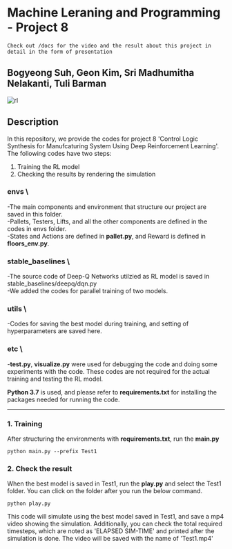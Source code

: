 # Machine Leraning and Programming - Project 8

```
Check out /docs for the video and the result about this project in detail in the form of presentation
```

## Bogyeong Suh, Geon Kim, Sri Madhumitha Nelakanti, Tuli Barman
![rl](https://user-images.githubusercontent.com/87866588/207275243-782bb2eb-7492-4d66-9428-34f447387832.gif)

## Description

In this repository, we provide the codes for project 8 'Control Logic Synthesis for Manufcaturing System Using Deep Reinforcement Learning'.
The following codes have two steps:

1. Training the RL model
2. Checking the results by rendering the simulation

### **envs** \

-The main components and environment that structure our project are saved in this folder. \
-Pallets, Testers, Lifts, and all the other components are defined in the codes in envs folder. \
-States and Actions are defined in **pallet.py**, and Reward is defined in **floors_env.py**.

### **stable_baselines** \

-The source code of Deep-Q Networks utilzied as RL model is saved in stable_baselines/deepq/dqn.py\
-We added the codes for parallel training of two models.

### **utils** \

-Codes for saving the best model during training, and setting of hyperparameters are saved here.

### **etc** \

-**test.py**, **visualize.py** were used for debugging the code and doing some experiments with the code.
These codes are not required for the actual training and testing the RL model.

**Python 3.7** is used, and please refer to **requirements.txt** for installing the packages needed for running the code.

---

### 1. Training

After structuring the environments with **requirements.txt**, run the **main.py**

```
python main.py --prefix Test1
```

### 2. Check the result

When the best model is saved in Test1, run the **play.py** and select the Test1 folder.
You can click on the folder after you run the below command.

```
python play.py
```

This code will simulate using the best model saved in Test1, and save a mp4 video showing the simulation.
Additionally, you can check the total required timesteps, which are noted as 'ELAPSED SIM-TIME' and printed after the simulation is done.
The video will be saved with the name of 'Test1.mp4'

